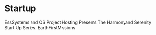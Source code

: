 Startup
=======

EssSystems and OS Project Hosting Presents The Harmonyand Serenity Start Up Series. EarthFirstMissions
